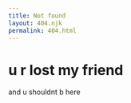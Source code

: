 ```yaml
---
title: Not found
layout: 404.njk
permalink: 404.html
---
```


# u r lost my friend

and u shouldnt b here
